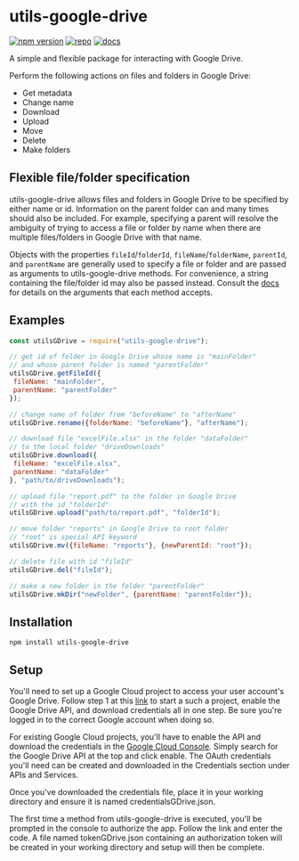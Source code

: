 # **utils-google-drive**
[![npm version](https://badge.fury.io/js/utils-google-drive.svg)](https://www.npmjs.com/package/utils-google-drive)
[![repo](https://img.shields.io/badge/repo-gray.svg)](https://github.com/curtcommander/utils-google-drive)
[![docs](https://img.shields.io/badge/docs-gray.svg)](https://curtcommander.github.io/utils-google-drive/)

A simple and flexible package for interacting with Google Drive.

Perform the following actions on files and folders in Google Drive:
 - Get metadata
 - Change name
 - Download
 - Upload
 - Move
 - Delete
 - Make folders
 
## **Flexible file/folder specification**
utils-google-drive allows files and folders in Google Drive to be specified by either name or id.
Information on the parent folder can and many times should also be included.
For example, specifying a parent will resolve the ambiguity 
of trying to access a file or folder by name when there are multiple files/folders in Google Drive with that name.

Objects with the properties `fileId`/`folderId`, `fileName`/`folderName`, `parentId`, and `parentName` are generally used to specify a file or folder and are passed as arguments to utils-google-drive methods. For convenience, a string containing the file/folder id may also be passed instead. Consult the [docs](https://curtcommander.github.io/utils-google-drive/) for details on the arguments that each method accepts.
 
 ## **Examples**
 ```javascript
 const utilsGDrive = require("utils-google-drive");
 
// get id of folder in Google Drive whose name is "mainFolder"
// and whose parent folder is named "parentFolder"
utilsGDrive.getFileId({
  fileName: "mainFolder",
  parentName: "parentFolder"
});

// change name of folder from "beforeName" to "afterName"
utilsGDrive.rename({folderName: "beforeName"}, "afterName");

// download file "excelFile.xlsx" in the folder "dataFolder"
// to the local folder "driveDownloads"
utilsGDrive.download({
  fileName: "excelFile.xlsx",
  parentName: "dataFolder"
}, "path/to/driveDownloads");

// upload file "report.pdf" to the folder in Google Drive
// with the id "folderId"
utilsGDrive.upload("path/to/report.pdf", "folderId");

// move folder "reports" in Google Drive to root folder
// "root" is special API keyword
utilsGDrive.mv({fileName: "reports"}, {newParentId: "root"});

// delete file with id "fileId"
utilsGDrive.del("fileId");

// make a new folder in the folder "parentFolder"
utilsGDrive.mkDir("newFolder", {parentName: "parentFolder"});
```

## **Installation**
```
npm install utils-google-drive
```
 
## **Setup**
You'll need to set up a Google Cloud project to access your user account's Google Drive. Follow step 1 at this [link](https://developers.google.com/drive/api/v3/quickstart/nodejs) to start a such a project, enable the Google Drive API, and download credentials all in one step.
Be sure you're logged in to the correct Google account when doing so.

For existing Google Cloud projects, you'll have to enable the API and download the credentials
in the [Google Cloud Console](https://console.developers.google.com/). Simply search for the Google Drive API at the top and click enable.
The OAuth credentials you'll need can be created and downloaded in the Credentials section under APIs and Services.

Once you've downloaded the credentials file, place it in your working directory and ensure it is named credentialsGDrive.json. 

The first time a method from utils-google-drive is executed, you'll be prompted in the console to authorize the app.
Follow the link and enter the code. A file named tokenGDrive.json containing an authorization token will be created in your working directory and setup will then be complete.
